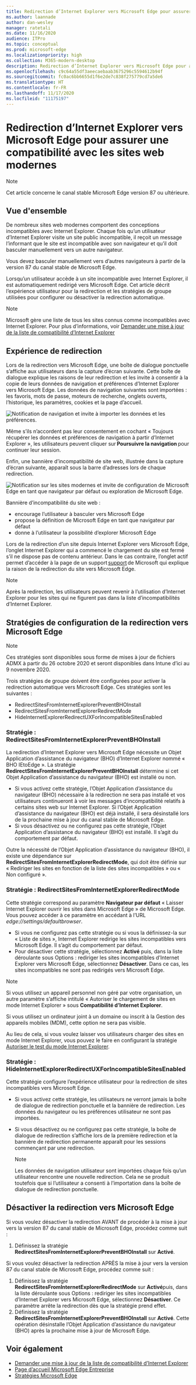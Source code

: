 ```yaml
---
title: Redirection d’Internet Explorer vers Microsoft Edge pour assurer une compatibilité avec les sites web modernes
ms.author: laannade
author: dan-wesley
manager: ratetali
ms.date: 11/16/2020
audience: ITPro
ms.topic: conceptual
ms.prod: microsoft-edge
ms.localizationpriority: high
ms.collection: M365-modern-desktop
description: Redirection d’Internet Explorer vers Microsoft Edge pour assurer une compatibilité avec les sites web modernes
ms.openlocfilehash: c9c64a55df3aeecaebaab3675296c5594612b94f
ms.sourcegitcommit: fc0ac6bb6655d1f6e2de7c838f275779cd7a5de6
ms.translationtype: HT
ms.contentlocale: fr-FR
ms.lasthandoff: 11/17/2020
ms.locfileid: "11175197"
---
```

# Redirection d’Internet Explorer vers Microsoft Edge pour assurer une compatibilité avec les sites web modernes

> [!NOTE]
> Cet article concerne le canal stable Microsoft Edge version 87 ou ultérieure.

##  <a name="overview"></a>Vue d'ensemble

De nombreux sites web modernes comportent des conceptions incompatibles avec Internet Explorer. Chaque fois qu’un utilisateur d’Internet Explorer visite un site public incompatible, il reçoit un message l’informant que le site est incompatible avec son navigateur et qu’il doit basculer manuellement vers un autre navigateur.

Vous devez basculer manuellement vers d’autres navigateurs à partir de la version 87 du canal stable de Microsoft Edge.

Lorsqu’un utilisateur accède à un site incompatible avec Internet Explorer, il est automatiquement redirigé vers Microsoft Edge. Cet article décrit l’expérience utilisateur pour la redirection et les stratégies de groupe utilisées pour configurer ou désactiver la redirection automatique.

> [!NOTE]
> Microsoft gère une liste de tous les sites connus comme incompatibles avec Internet Explorer. Pour plus d’informations, voir [Demander une mise à jour de la liste de compatibilité d’Internet Explorer](https://docs.microsoft.com/microsoft-edge/web-platform/ie-to-microsoft-edge-redirection#request-an-update-to-the-ie-compatibility-list)

##  <a name="redirection-experience"></a>Expérience de redirection

Lors de la redirection vers Microsoft Edge, une boîte de dialogue ponctuelle s’affiche aux utilisateurs dans la capture d’écran suivante. Cette boîte de dialogue explique les raisons de leur redirection et les invite à consentir à la copie de leurs données de navigation et préférences d’Internet Explorer vers Microsoft Edge. Les données de navigation suivantes sont importées : les favoris, mots de passe, moteurs de recherche, onglets ouverts, l’historique, les paramètres, cookies et la page d’accueil.

![Notification de navigation et invite à importer les données et les préférences.](media/edge-learnmore-neededge/neededge-dialog1.png)

Même s’ils n’accordent pas leur consentement en cochant « Toujours récupérer les données et préférences de navigation à partir d’Internet Explorer », les utilisateurs peuvent cliquer sur **Poursuivre la navigation** pour continuer leur session.

Enfin, une bannière d’incompatibilité de site web, illustrée dans la capture d’écran suivante, apparaît sous la barre d’adresses lors de chaque redirection.

![Notification sur les sites modernes et invite de configuration de Microsoft Edge en tant que navigateur par défaut ou exploration de Microsoft Edge.](media/edge-learnmore-neededge/neededge-banner.png)

Bannière d’incompatibilité du site web :

- encourage l’utilisateur à basculer vers Microsoft Edge
- propose la définition de Microsoft Edge en tant que navigateur par défaut
- donne à l’utilisateur la possibilité d’explorer Microsoft Edge

Lors de la redirection d’un site depuis Internet Explorer vers Microsoft Edge, l’onglet Internet Explorer qui a commencé le chargement du site est fermé s’il ne dispose pas de contenu antérieur. Dans le cas contraire, l’onglet actif permet d’accéder à la page de un support [support](https://support.microsoft.com/office/the-website-you-were-trying-to-reach-doesn-t-work-with-internet-explorer-8f5fc675-cd47-414c-9535-12821ddfc554?ui=en-US&rs=en-US&ad=US) de Microsoft qui explique la raison de la redirection du site vers Microsoft Edge.

> [!NOTE]
> Après la redirection, les utilisateurs peuvent revenir à l’utilisation d’Internet Explorer pour les sites qui ne figurent pas dans la liste d’incompatibilités d’Internet Explorer.  

##  <a name="policies-to-configure-redirection-to-microsoft-edge"></a>Stratégies de configuration de la redirection vers Microsoft Edge

> [!NOTE]
> Ces stratégies sont disponibles sous forme de mises à jour de fichiers ADMX à partir du 26 octobre 2020 et seront disponibles dans Intune d’ici au 9 novembre 2020.

Trois stratégies de groupe doivent être configurées pour activer la redirection automatique vers Microsoft Edge. Ces stratégies sont les suivantes :

- RedirectSitesFromInternetExplorerPreventBHOInstall
- RedirectSitesFromInternetExplorerRedirectMode
- HideInternetExplorerRedirectUXForIncompatibleSitesEnabled

###  <a name="policy:-redirectsitesfrominternetexplorerpreventbhoinstall"></a>Stratégie : RedirectSitesFromInternetExplorerPreventBHOInstall

La redirection d’Internet Explorer vers Microsoft Edge nécessite un Objet Application d’assistance du navigateur (BHO) d’Internet Explorer nommé « BHO IEtoEdge ». La stratégie **RedirectSitesFromInternetExplorerPreventBHOInstall** détermine si cet Objet Application d’assistance du navigateur (BHO) est installé ou non.  

- Si vous activez cette stratégie, l’Objet Application d’assistance du navigateur (BHO) nécessaire à la redirection ne sera pas installé et vos utilisateurs continueront à voir les messages d’incompatibilité relatifs à certains sites web sur Internet Explorer. Si l’Objet Application d’assistance du navigateur (BHO) est déjà installé, il sera désinstallé lors de la prochaine mise à jour du canal stable de Microsoft Edge.
- Si vous désactivez ou ne configurez pas cette stratégie, l’Objet Application d’assistance du navigateur (BHO) est installé. Il s’agit du comportement par défaut.

Outre la nécessité de l’Objet Application d’assistance du navigateur (BHO), il existe une dépendance sur **RedirectSitesFromInternetExplorerRedirectMode**, qui doit être définie sur « Rediriger les sites en fonction de la liste des sites incompatibles » ou « Non configuré ».

###  <a name="policy:-redirectsitesfrominternetexplorerredirectmode"></a>Stratégie : RedirectSitesFromInternetExplorerRedirectMode

 Cette stratégie correspond au paramètre **Navigateur par défaut** « Laisser Internet Explorer ouvrir les sites dans Microsoft Edge » de Microsoft Edge. Vous pouvez accéder à ce paramètre en accédant à l’URL *edge://settings/defaultbrowser*.  

- Si vous ne configurez pas cette stratégie ou si vous la définissez-la sur « Liste de sites », Internet Explorer redirige les sites incompatibles vers Microsoft Edge. Il s’agit du comportement par défaut.
- Pour désactiver cette stratégie, sélectionnez **Activé** puis, dans la liste déroulante sous Options : rediriger les sites incompatibles d’Internet Explorer vers Microsoft Edge, sélectionnez **Désactiver**. Dans ce cas, les sites incompatibles ne sont pas redirigés vers Microsoft Edge.

> [!NOTE]
> Si vous utilisez un appareil personnel non géré par votre organisation, un autre paramètre s’affiche intitulé « Autoriser le chargement de sites en mode Internet Explorer » sous **Compatibilité d’Internet Explorer**.
>
>Si vous utilisez un ordinateur joint à un domaine ou inscrit à la Gestion des appareils mobiles (MDM), cette option ne sera pas visible.
>
> Au lieu de cela, si vous voulez laisser vos utilisateurs charger des sites en mode Internet Explorer, vous pouvez le faire en configurant la stratégie [Autoriser le test du mode Internet Explorer](https://docs.microsoft.com/deployedge/microsoft-edge-policies#allow-internet-explorer-mode-testing).

###  <a name="policy:-hideinternetexplorerredirectuxforincompatiblesitesenabled"></a>Stratégie : HideInternetExplorerRedirectUXForIncompatibleSitesEnabled

Cette stratégie configure l’expérience utilisateur pour la redirection de sites incompatibles vers Microsoft Edge.  

- Si vous activez cette stratégie, les utilisateurs ne verront jamais la boîte de dialogue de redirection ponctuelle et la bannière de redirection. Les données du navigateur ou les préférences utilisateur ne sont pas importées.
- Si vous désactivez ou ne configurez pas cette stratégie, la boîte de dialogue de redirection s’affiche lors de la première redirection et la bannière de redirection permanente apparaît pour les sessions commençant par une redirection.

  > [!NOTE]
  > Les données de navigation utilisateur sont importées chaque fois qu’un utilisateur rencontre une nouvelle redirection. Cela ne se produit toutefois que si l’utilisateur a consenti à l’importation dans la boîte de dialogue de redirection ponctuelle.

##  <a name="disable-redirection-to-microsoft-edge"></a>Désactiver la redirection vers Microsoft Edge

Si vous voulez désactiver la redirection AVANT de procéder à la mise à jour vers la version 87 du canal stable de Microsoft Edge, procédez comme suit :

1. Définissez la stratégie **RedirectSitesFromInternetExplorerPreventBHOInstall** sur **Activé**.

Si vous voulez désactiver la redirection APRÈS la mise à jour vers la version 87 du canal stable de Microsoft Edge, procédez comme suit :

1. Définissez la stratégie **RedirectSitesFromInternetExplorerRedirectMode** sur **Activé**puis, dans la liste déroulante sous Options : rediriger les sites incompatibles d’Internet Explorer vers Microsoft Edge, sélectionnez **Désactiver**. Ce paramètre arrête la redirection dès que la stratégie prend effet.
2. Définissez la stratégie **RedirectSitesFromInternetExplorerPreventBHOInstall** sur **Activé**. Cette opération désinstalle l’Objet Application d’assistance du navigateur (BHO) après la prochaine mise à jour de Microsoft Edge.

##  <a name="see-also"></a>Voir également

- [Demander une mise à jour de la liste de compatibilité d’Internet Explorer](https://docs.microsoft.com/microsoft-edge/web-platform/ie-to-microsoft-edge-redirection#request-an-update-to-the-ie-compatibility-list)
- [Page d’accueil Microsoft Edge Entreprise](https://aka.ms/EdgeEnterprise)
- [Stratégies Microsoft Edge](https://docs.microsoft.com/deployedge/microsoft-edge-policies)